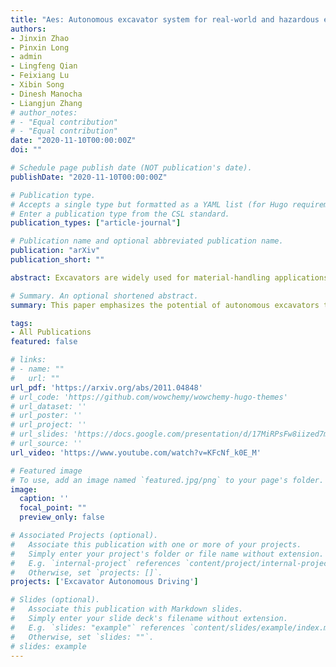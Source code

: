 ```yaml
---
title: "Aes: Autonomous excavator system for real-world and hazardous environments"
authors:
- Jinxin Zhao
- Pinxin Long
- admin
- Lingfeng Qian
- Feixiang Lu
- Xibin Song
- Dinesh Manocha
- Liangjun Zhang
# author_notes:
# - "Equal contribution"
# - "Equal contribution"
date: "2020-11-10T00:00:00Z"
doi: ""

# Schedule page publish date (NOT publication's date).
publishDate: "2020-11-10T00:00:00Z"

# Publication type.
# Accepts a single type but formatted as a YAML list (for Hugo requirements).
# Enter a publication type from the CSL standard.
publication_types: ["article-journal"]

# Publication name and optional abbreviated publication name.
publication: "arXiv"
publication_short: ""

abstract: Excavators are widely used for material-handling applications in unstructured environments, including mining and construction. The size of the global market of excavators is 44.12 Billion USD in 2018 and is predicted to grow to 63.14 Billion USD by 2026. Operating excavators in a real-world environment can be challenging due to extreme conditions and rock sliding, ground collapse, or exceeding dust. Multiple fatalities and injuries occur each year during excavations. An autonomous excavator that can substitute human operators in these hazardous environments would substantially lower the number of injuries and can improve the overall productivity.

# Summary. An optional shortened abstract.
summary: This paper emphasizes the potential of autonomous excavators to enhance safety and productivity by replacing human operators in hazardous conditions within a multi-billion-dollar global market.

tags:
- All Publications
featured: false

# links:
# - name: ""
#   url: ""
url_pdf: 'https://arxiv.org/abs/2011.04848'
# url_code: 'https://github.com/wowchemy/wowchemy-hugo-themes'
# url_dataset: ''
# url_poster: ''
# url_project: ''
# url_slides: 'https://docs.google.com/presentation/d/17MiRPsFw8iized7m4K3Ad8J7KvCzSgLO/edit?usp=sharing&ouid=109493805994328969677&rtpof=true&sd=true'
# url_source: ''
url_video: 'https://www.youtube.com/watch?v=KFcNf_k0E_M'

# Featured image
# To use, add an image named `featured.jpg/png` to your page's folder. 
image:
  caption: ''
  focal_point: ""
  preview_only: false

# Associated Projects (optional).
#   Associate this publication with one or more of your projects.
#   Simply enter your project's folder or file name without extension.
#   E.g. `internal-project` references `content/project/internal-project/index.md`.
#   Otherwise, set `projects: []`.
projects: ['Excavator Autonomous Driving']

# Slides (optional).
#   Associate this publication with Markdown slides.
#   Simply enter your slide deck's filename without extension.
#   E.g. `slides: "example"` references `content/slides/example/index.md`.
#   Otherwise, set `slides: ""`.
# slides: example
---
```

